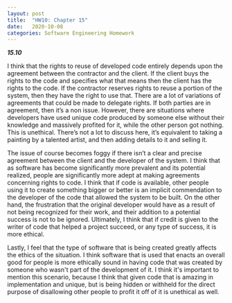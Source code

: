 ```yaml
---
layout: post
title:  "HW10: Chapter 15"
date:   2020-10-08
categories: Software Engineering Homework
---
```


***15.10***


I think that the rights to reuse of developed code entirely depends upon the agreement between the contractor and the client. If the client buys the rights to the code and specifies what that means then the client has the rights to the code. If the contractor reserves rights to reuse a portion of the system, then they have the right to use that. There are a lot of variations of agreements that could be made to delegate rights. If both parties are in agreement, then it’s a non issue. However, there are situations where developers have used unique code produced by someone else without their knowledge and massively profited for it, while the other person got nothing. This is unethical. There’s not a lot to discuss here, it’s equivalent to taking a painting by a talented artist, and then adding details to it and selling it.



The issue of course becomes foggy if there isn’t a clear and precise agreement between the client and the developer of the system. I think that as software has become significantly more prevalent and its potential realized, people are significantly more adept at making agreements concerning rights to code. I think that if code is available, other people using it to create something bigger or better is an implicit commendation to the developer of the code that allowed the system to be built. On the other hand, the frustration that the original developer would have as a result of not being recognized for their work, and their addition to a potential success is not to be ignored. Ultimately, I think that if credit is given to the writer of code that helped a project succeed, or any type of success, it is more ethical.


Lastly, I feel that the type of software that is being created greatly affects the ethics of the situation. I think software that is used that enacts an overall good for people is more ethically sound in having code that was created by someone who wasn't part of the development of it. I think it's important to mention this scenario, because I think that given code that is amazing in implementation and unique, but is being hidden or withheld for the direct purpose of disallowing other people to profit it off of it is unethical as well.   
